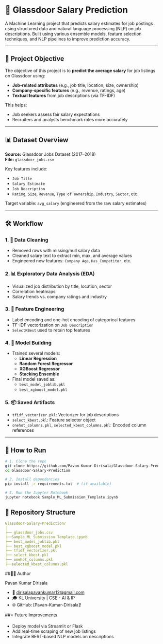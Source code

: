 # 💼 Glassdoor Salary Prediction

A Machine Learning project that predicts salary estimates for job postings using structured data and natural language processing (NLP) on job descriptions. Built using various ensemble models, feature selection techniques, and NLP pipelines to improve prediction accuracy.

---

## 📌 Project Objective

The objective of this project is to **predict the average salary** for job listings on Glassdoor using:
- **Job-related attributes** (e.g., job title, location, size, ownership)
- **Company-specific features** (e.g., revenue, ratings, age)
- **Textual features** from job descriptions (via TF-IDF)

This helps:
- Job seekers assess fair salary expectations
- Recruiters and analysts benchmark roles more accurately

---

## 📊 Dataset Overview

**Source:** Glassdoor Jobs Dataset (2017–2018)  
**File:** `glassdoor_jobs.csv`

Key features include:
- `Job Title`
- `Salary Estimate`
- `Job Description`
- `Rating`, `Size`, `Revenue`, `Type of ownership`, `Industry`, `Sector`, etc.

Target variable: `avg_salary` (engineered from the raw salary estimates)

---

## 🛠️ Workflow

### 1. 🧹 Data Cleaning
- Removed rows with missing/null salary data
- Cleaned salary text to extract min, max, and average values
- Engineered new features: `Company Age`, `Has_Competitor`, etc.

### 2. 📊 Exploratory Data Analysis (EDA)
- Visualized job distribution by title, location, sector
- Correlation heatmaps
- Salary trends vs. company ratings and industry

### 3. 🧠 Feature Engineering
- Label encoding and one-hot encoding of categorical features
- TF-IDF vectorization on `Job Description`
- `SelectKBest` used to retain top features

### 4. 🧪 Model Building
- Trained several models:
  - **Linear Regression**
  - **Random Forest Regressor**
  - **XGBoost Regressor**
  - **Stacking Ensemble**
- Final model saved as:
  - `best_model_joblib.pkl`
  - `best_xgboost_model.pkl`

### 5. 📦 Saved Artifacts
- `tfidf_vectorizer.pkl`: Vectorizer for job descriptions
- `select_kbest.pkl`: Feature selector object
- `onehot_columns.pkl`, `selected_kbest_columns.pkl`: Encoded column references

---

## 🚀 How to Run

```bash
# 1. Clone the repo
git clone https://github.com/Pavan-Kumar-Dirisala/Glassdoor-Salary-Prediction.git
cd Glassdoor-Salary-Prediction

# 2. Install dependencies
pip install -r requirements.txt  # (if available)

# 3. Run the Jupyter Notebook
jupyter notebook Sample_ML_Submission_Template.ipynb
```
## 📂 Repository Structure
```yml
Glassdoor-Salary-Prediction/
│
├── glassdoor_jobs.csv
├──Sample_ML_Submission_Template.ipynb
├── best_model_joblib.pkl
├── best_xgboost_model.pkl
├── tfidf_vectorizer.pkl
├── select_kbest.pkl
├── onehot_columns.pkl
├──selected_kbest_columns.pkl
```
##🙋‍♂️ Author

Pavan Kumar Dirisala
- 📧 dirisalapavankumar12@gmail.com
- 🎓 KL University | CSE - AI & IP
- 🌐 GitHub: [Pavan-Kumar-Dirisala]!

##⭐ Future Improvements

- Deploy model via Streamlit or Flask
- Add real-time scraping of new job listings
- Integrate BERT-based NLP models on descriptions

